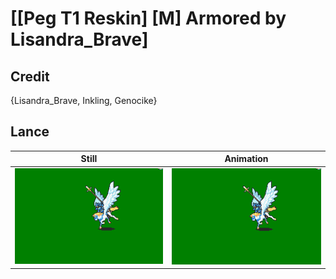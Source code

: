 # [\[Peg T1 Reskin\] \[M\] Armored by Lisandra_Brave]

## Credit

{Lisandra_Brave, Inkling, Genocike}

## Lance

| Still | Animation |
| :---: | :-------: |
| ![Lance still](./Lance_000.png) | ![Lance animation](./Lance.gif) |
